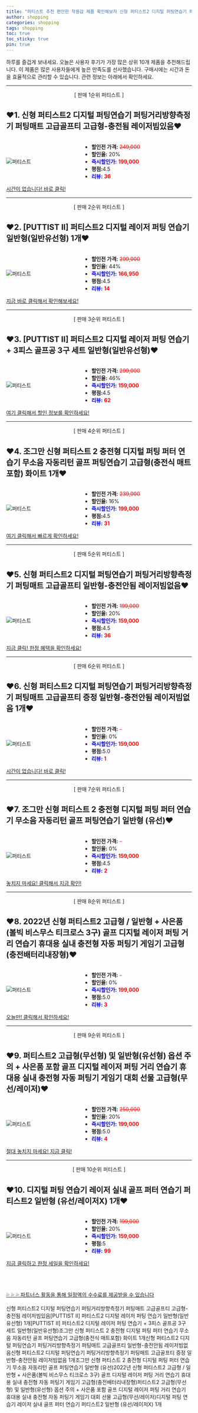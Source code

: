 ```yaml
---
title: "퍼티스트 추천 편안한 착용감 제품 확인해보자 신형 퍼티스트2 디지털 퍼팅연습기 퍼팅거리방향측정기"
author: shopping
categories: shopping
tags: shopping
toc: true
toc_sticky: true
pin: true
---
```

하루를 즐겁게 보내세요. 오늘은 사용자 후기가 가장 많은 상위 10개 제품을 추천해드립니다. 이 제품은 많은 사용자들에게 높은 만족도를 선사했습니다. 구매시에는 시간과 돈을 효율적으로 관리할 수 있습니다. 관련 정보는 아래에서 확인하세요.

---
<p class="toplist" style="margin: 0 auto; display: block; width: fit-content;">[ 판매 1순위 퍼티스트 ]</p>

<h2><strong>❤️1. 신형 퍼티스트2 디지털 퍼팅연습기 퍼팅거리방향측정기 퍼팅매트 고급골프티 고급형-충전됨 레이저빔있음❤️</strong></h2>

<div style="display: flex; align-items: center;">
    <div style="flex: 0.4;">
        <img src="https://thumbnail7.coupangcdn.com/thumbnails/remote/230x230ex/image/vendor_inventory/d929/4e3e5b9e5639699e0a5f5f35ee37a5e233a0163b5a3e5e0a569f9c3d2288.jpg" alt="퍼티스트" style="max-width: 100%;">
    </div>
    <div style="flex: 0.6; margin-left: 10px;">
        <ul>
            <li><strong>할인전 가격:</strong> <del style="color: red;">249,000</del></li>
            <li><strong>할인율:</strong> 20%</li>
            <li><span style='color:blue'><strong>즉시할인가:</strong></span> <span style='color:red'><strong>199,000</strong></span></li>
            <li><strong>평점:</strong>4.5</li>
            <li><span style='color:blue'><strong>리뷰:</strong></span> <span style='color:red'><strong>36</strong></span></li>
        </ul>
    </div>
</div>
<div class="center">
    <a href="https://selin100587001.github.io?lptag=AF9450613&subid=githubio&pageKey=7512719679&traceid=V0-153&itemId=19688005550&vendorItemId=5274897883" class="myButton">
        시간이 없습니다! 바로 클릭!
    </a>
</div>


---
<p class="toplist" style="margin: 0 auto; display: block; width: fit-content;">[ 판매 2순위 퍼티스트 ]</p>

<h2><strong>❤️2. [PUTTIST II] 퍼티스트2 디지털 레이저 퍼팅 연습기 일반형(일반유선형) 1개❤️</strong></h2>

<div style="display: flex; align-items: center;">
    <div style="flex: 0.4;">
        <img src="https://thumbnail9.coupangcdn.com/thumbnails/remote/230x230ex/image/vendor_inventory/533a/791b413f8aab444eb0ef67d19deb49ca8ef26ede56b97412efd10132bc92.jpg" alt="퍼티스트" style="max-width: 100%;">
    </div>
    <div style="flex: 0.6; margin-left: 10px;">
        <ul>
            <li><strong>할인전 가격:</strong> <del style="color: red;">299,000</del></li>
            <li><strong>할인율:</strong> 44%</li>
            <li><span style='color:blue'><strong>즉시할인가:</strong></span> <span style='color:red'><strong>166,950</strong></span></li>
            <li><strong>평점:</strong>4.5</li>
            <li><span style='color:blue'><strong>리뷰:</strong></span> <span style='color:red'><strong>14</strong></span></li>
        </ul>
    </div>
</div>
<div class="center">
    <a href="https://selin100587001.github.io?lptag=AF9450613&subid=githubio&pageKey=7772050482&traceid=V0-153&itemId=20984742700&vendorItemId=88049381140" class="myButton">
        지금 바로 클릭해서 확인해보세요!
    </a>
</div>


---
<p class="toplist" style="margin: 0 auto; display: block; width: fit-content;">[ 판매 3순위 퍼티스트 ]</p>

<h2><strong>❤️3. [PUTTIST II] 퍼티스트2 디지털 레이저 퍼팅 연습기 + 3피스 골프공 3구 세트 일반형(일반유선형)❤️</strong></h2>

<div style="display: flex; align-items: center;">
    <div style="flex: 0.4;">
        <img src="https://thumbnail7.coupangcdn.com/thumbnails/remote/230x230ex/image/vendor_inventory/d306/ba4df20d0d5f347ac346f202b5a08e2b682b3cbf6ea3b605aceb9685913b.jpg" alt="퍼티스트" style="max-width: 100%;">
    </div>
    <div style="flex: 0.6; margin-left: 10px;">
        <ul>
            <li><strong>할인전 가격:</strong> <del style="color: red;">299,000</del></li>
            <li><strong>할인율:</strong> 46%</li>
            <li><span style='color:blue'><strong>즉시할인가:</strong></span> <span style='color:red'><strong>159,000</strong></span></li>
            <li><strong>평점:</strong>4.5</li>
            <li><span style='color:blue'><strong>리뷰:</strong></span> <span style='color:red'><strong>62</strong></span></li>
        </ul>
    </div>
</div>
<div class="center">
    <a href="https://selin100587001.github.io?lptag=AF9450613&subid=githubio&pageKey=7767191628&traceid=V0-153&itemId=20959853042&vendorItemId=82255664610" class="myButton">
        여기 클릭해서 할인 정보를 확인하세요!
    </a>
</div>


---
<p class="toplist" style="margin: 0 auto; display: block; width: fit-content;">[ 판매 4순위 퍼티스트 ]</p>

<h2><strong>❤️4. 조그만 신형 퍼티스트 2 충전형 디지털 퍼팅 퍼터 연습기 무소음 자동리턴 골프 퍼팅연습기 고급형(충전식 매트포함) 화이트 1개❤️</strong></h2>

<div style="display: flex; align-items: center;">
    <div style="flex: 0.4;">
        <img src="https://thumbnail6.coupangcdn.com/thumbnails/remote/230x230ex/image/vendor_inventory/f480/987e99c6bede9f8f90bb6b6207146e62e87adeeea81910ffaaabfa7f300c.png" alt="퍼티스트" style="max-width: 100%;">
    </div>
    <div style="flex: 0.6; margin-left: 10px;">
        <ul>
            <li><strong>할인전 가격:</strong> <del style="color: red;">239,000</del></li>
            <li><strong>할인율:</strong> 16%</li>
            <li><span style='color:blue'><strong>즉시할인가:</strong></span> <span style='color:red'><strong>199,000</strong></span></li>
            <li><strong>평점:</strong>4.5</li>
            <li><span style='color:blue'><strong>리뷰:</strong></span> <span style='color:red'><strong>31</strong></span></li>
        </ul>
    </div>
</div>
<div class="center">
    <a href="https://selin100587001.github.io?lptag=AF9450613&subid=githubio&pageKey=6415016274&traceid=V0-153&itemId=13774812239&vendorItemId=81025356030" class="myButton">
        여기 클릭해서 빠르게 확인하세요!
    </a>
</div>


---
<p class="toplist" style="margin: 0 auto; display: block; width: fit-content;">[ 판매 5순위 퍼티스트 ]</p>

<h2><strong>❤️5. 신형 퍼티스트2 디지털 퍼팅연습기 퍼팅거리방향측정기 퍼팅매트 고급골프티 일반형-충전안됨 레이저빔없음❤️</strong></h2>

<div style="display: flex; align-items: center;">
    <div style="flex: 0.4;">
        <img src="https://thumbnail7.coupangcdn.com/thumbnails/remote/230x230ex/image/vendor_inventory/d929/4e3e5b9e5639699e0a5f5f35ee37a5e233a0163b5a3e5e0a569f9c3d2288.jpg" alt="퍼티스트" style="max-width: 100%;">
    </div>
    <div style="flex: 0.6; margin-left: 10px;">
        <ul>
            <li><strong>할인전 가격:</strong> <del style="color: red;">199,000</del></li>
            <li><strong>할인율:</strong> 20%</li>
            <li><span style='color:blue'><strong>즉시할인가:</strong></span> <span style='color:red'><strong>159,000</strong></span></li>
            <li><strong>평점:</strong>4.5</li>
            <li><span style='color:blue'><strong>리뷰:</strong></span> <span style='color:red'><strong>36</strong></span></li>
        </ul>
    </div>
</div>
<div class="center">
    <a href="https://selin100587001.github.io?lptag=AF9450613&subid=githubio&pageKey=7512719679&traceid=V0-153&itemId=19688005549&vendorItemId=3008355872" class="myButton">
        지금 클릭! 한정 혜택을 확인하세요!
    </a>
</div>


---
<p class="toplist" style="margin: 0 auto; display: block; width: fit-content;">[ 판매 6순위 퍼티스트 ]</p>

<h2><strong>❤️6. 신형 퍼티스트2 디지털 퍼팅연습기 퍼팅거리방향측정기 퍼팅매트 고급골프티 증정 일반형-충전안됨 레이저빔없음 1개❤️</strong></h2>

<div style="display: flex; align-items: center;">
    <div style="flex: 0.4;">
        <img src="https://thumbnail6.coupangcdn.com/thumbnails/remote/230x230ex/image/vendor_inventory/3e16/b6eee8c2e57cfaa887f84baeb9929e93bef69f9211809ce9b707b53b6ff2.jpg" alt="퍼티스트" style="max-width: 100%;">
    </div>
    <div style="flex: 0.6; margin-left: 10px;">
        <ul>
            <li><strong>할인전 가격:</strong> <del style="color: red;">-</del></li>
            <li><strong>할인율:</strong> 0%</li>
            <li><span style='color:blue'><strong>즉시할인가:</strong></span> <span style='color:red'><strong>159,000</strong></span></li>
            <li><strong>평점:</strong>5.0</li>
            <li><span style='color:blue'><strong>리뷰:</strong></span> <span style='color:red'><strong>1</strong></span></li>
        </ul>
    </div>
</div>
<div class="center">
    <a href="https://selin100587001.github.io?lptag=AF9450613&subid=githubio&pageKey=7512728879&traceid=V0-153&itemId=19688038190&vendorItemId=81221950425" class="myButton">
        시간이 없습니다! 바로 클릭!
    </a>
</div>


---
<p class="toplist" style="margin: 0 auto; display: block; width: fit-content;">[ 판매 7순위 퍼티스트 ]</p>

<h2><strong>❤️7. 조그만 신형 퍼티스트 2 충전형 디지털 퍼팅 퍼터 연습기 무소음 자동리턴 골프 퍼팅연습기 일반형 (유선)❤️</strong></h2>

<div style="display: flex; align-items: center;">
    <div style="flex: 0.4;">
        <img src="https://thumbnail6.coupangcdn.com/thumbnails/remote/230x230ex/image/vendor_inventory/3e16/b6eee8c2e57cfaa887f84baeb9929e93bef69f9211809ce9b707b53b6ff2.jpg" alt="퍼티스트" style="max-width: 100%;">
    </div>
    <div style="flex: 0.6; margin-left: 10px;">
        <ul>
            <li><strong>할인전 가격:</strong> <del style="color: red;">-</del></li>
            <li><strong>할인율:</strong> 0%</li>
            <li><span style='color:blue'><strong>즉시할인가:</strong></span> <span style='color:red'><strong>159,000</strong></span></li>
            <li><strong>평점:</strong>4.5</li>
            <li><span style='color:blue'><strong>리뷰:</strong></span> <span style='color:red'><strong>2</strong></span></li>
        </ul>
    </div>
</div>
<div class="center">
    <a href="https://selin100587001.github.io?lptag=AF9450613&subid=githubio&pageKey=6346548527&traceid=V0-153&itemId=13337138175&vendorItemId=88834534575" class="myButton">
        놓치지 마세요! 클릭해서 지금 확인!
    </a>
</div>


---
<p class="toplist" style="margin: 0 auto; display: block; width: fit-content;">[ 판매 8순위 퍼티스트 ]</p>

<h2><strong>❤️8. 2022년 신형 퍼티스트2 고급형 / 일반형 + 사은품(볼빅 비스무스 티크로스 3구) 골프 디지털 레이저 퍼팅 거리 연습기 휴대용 실내 충전형 자동 퍼팅기 게임기 고급형(충전배터리내장형)❤️</strong></h2>

<div style="display: flex; align-items: center;">
    <div style="flex: 0.4;">
        <img src="https://thumbnail7.coupangcdn.com/thumbnails/remote/230x230ex/image/vendor_inventory/ac74/a72dba4385c91299bbacd60e7a42bd51972109e55c1949bcbfb67918edd3.png" alt="퍼티스트" style="max-width: 100%;">
    </div>
    <div style="flex: 0.6; margin-left: 10px;">
        <ul>
            <li><strong>할인전 가격:</strong> <del style="color: red;">-</del></li>
            <li><strong>할인율:</strong> 0%</li>
            <li><span style='color:blue'><strong>즉시할인가:</strong></span> <span style='color:red'><strong>199,000</strong></span></li>
            <li><strong>평점:</strong>5.0</li>
            <li><span style='color:blue'><strong>리뷰:</strong></span> <span style='color:red'><strong>3</strong></span></li>
        </ul>
    </div>
</div>
<div class="center">
    <a href="https://selin100587001.github.io?lptag=AF9450613&subid=githubio&pageKey=6617799146&traceid=V0-153&itemId=15033067643&vendorItemId=87400720014" class="myButton">
        오늘만! 클릭해서 확인하세요!
    </a>
</div>


---
<p class="toplist" style="margin: 0 auto; display: block; width: fit-content;">[ 판매 9순위 퍼티스트 ]</p>

<h2><strong>❤️9. 퍼티스트2 고급형(무선형) 및 일반형(유선형) 옵션 주의 + 사은품 포함 골프 디지털 레이저 퍼팅 거리 연습기 휴대용 실내 충전형 자동 퍼팅기 게임기 대회 선물 고급형(무선/레이저)❤️</strong></h2>

<div style="display: flex; align-items: center;">
    <div style="flex: 0.4;">
        <img src="https://thumbnail7.coupangcdn.com/thumbnails/remote/230x230ex/image/vendor_inventory/ac74/a72dba4385c91299bbacd60e7a42bd51972109e55c1949bcbfb67918edd3.png" alt="퍼티스트" style="max-width: 100%;">
    </div>
    <div style="flex: 0.6; margin-left: 10px;">
        <ul>
            <li><strong>할인전 가격:</strong> <del style="color: red;">250,000</del></li>
            <li><strong>할인율:</strong> 20%</li>
            <li><span style='color:blue'><strong>즉시할인가:</strong></span> <span style='color:red'><strong>199,000</strong></span></li>
            <li><strong>평점:</strong>5.0</li>
            <li><span style='color:blue'><strong>리뷰:</strong></span> <span style='color:red'><strong>4</strong></span></li>
        </ul>
    </div>
</div>
<div class="center">
    <a href="https://selin100587001.github.io?lptag=AF9450613&subid=githubio&pageKey=7675462099&traceid=V0-153&itemId=20486928849&vendorItemId=83055448271" class="myButton">
        절대 놓치지 마세요! 지금 클릭!
    </a>
</div>


---
<p class="toplist" style="margin: 0 auto; display: block; width: fit-content;">[ 판매 10순위 퍼티스트 ]</p>

<h2><strong>❤️10. 디지털 퍼팅 연습기 레이저 실내 골프 퍼터 연습기 퍼티스트2 일반형 (유선/레이저X) 1개❤️</strong></h2>

<div style="display: flex; align-items: center;">
    <div style="flex: 0.4;">
        <img src="https://thumbnail10.coupangcdn.com/thumbnails/remote/230x230ex/image/vendor_inventory/e3a1/f6fcf1579cd4faa649bd1e19d6ce6ee5d3b6a0038630ee1bd3eb1dcc64e9.png" alt="퍼티스트" style="max-width: 100%;">
    </div>
    <div style="flex: 0.6; margin-left: 10px;">
        <ul>
            <li><strong>할인전 가격:</strong> <del style="color: red;">199,000</del></li>
            <li><strong>할인율:</strong> 20%</li>
            <li><span style='color:blue'><strong>즉시할인가:</strong></span> <span style='color:red'><strong>159,000</strong></span></li>
            <li><strong>평점:</strong>5</li>
            <li><span style='color:blue'><strong>리뷰:</strong></span> <span style='color:red'><strong>99</strong></span></li>
        </ul>
    </div>
</div>
<div class="center">
    <a href="https://selin100587001.github.io?lptag=AF9450613&subid=githubio&pageKey=8149215619&traceid=V0-153&itemId=23183728862&vendorItemId=90216415277" class="myButton">
        지금 클릭하고 한정 세일을 확인하세요!
    </a>
</div>

<br><br><br>[💦 💦 💦 파트너스 활동을 통해 일정액의 수수료를 제공받을 수 있습니다](https://link.coupang.com/a/bcpT2c)<br><br>신형 퍼티스트2 디지털 퍼팅연습기 퍼팅거리방향측정기 퍼팅매트 고급골프티 고급형-충전됨 레이저빔있음[PUTTIST II] 퍼티스트2 디지털 레이저 퍼팅 연습기 일반형(일반유선형) 1개[PUTTIST II] 퍼티스트2 디지털 레이저 퍼팅 연습기 + 3피스 골프공 3구 세트 일반형(일반유선형)조그만 신형 퍼티스트 2 충전형 디지털 퍼팅 퍼터 연습기 무소음 자동리턴 골프 퍼팅연습기 고급형(충전식 매트포함) 화이트 1개신형 퍼티스트2 디지털 퍼팅연습기 퍼팅거리방향측정기 퍼팅매트 고급골프티 일반형-충전안됨 레이저빔없음신형 퍼티스트2 디지털 퍼팅연습기 퍼팅거리방향측정기 퍼팅매트 고급골프티 증정 일반형-충전안됨 레이저빔없음 1개조그만 신형 퍼티스트 2 충전형 디지털 퍼팅 퍼터 연습기 무소음 자동리턴 골프 퍼팅연습기 일반형 (유선)2022년 신형 퍼티스트2 고급형 / 일반형 + 사은품(볼빅 비스무스 티크로스 3구) 골프 디지털 레이저 퍼팅 거리 연습기 휴대용 실내 충전형 자동 퍼팅기 게임기 고급형(충전배터리내장형)퍼티스트2 고급형(무선형) 및 일반형(유선형) 옵션 주의 + 사은품 포함 골프 디지털 레이저 퍼팅 거리 연습기 휴대용 실내 충전형 자동 퍼팅기 게임기 대회 선물 고급형(무선/레이저)디지털 퍼팅 연습기 레이저 실내 골프 퍼터 연습기 퍼티스트2 일반형 (유선/레이저X) 1개